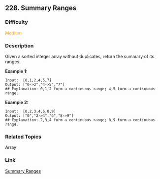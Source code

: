 ## 228. Summary Ranges
### Difficulty

 <font color=orange>Medium</font>

### Description

Given a sorted integer array without duplicates, return the summary of its
ranges.

**Example 1:**
            Input:  [0,1,2,4,5,7]    Output: ["0->2","4->5","7"]    ## Explanation: 0,1,2 form a continuous range; 4,5 form a continuous range.    

**Example 2:**
            Input:  [0,2,3,4,6,8,9]    Output: ["0","2->4","6","8->9"]    ## Explanation: 2,3,4 form a continuous range; 8,9 form a continuous range.    


### Related Topics

Array


### Link
[Summary Ranges](https://leetcode.com/problems/summary-ranges)
